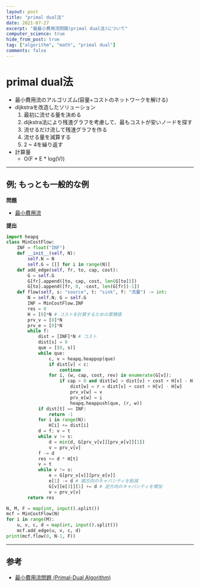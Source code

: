 ```yaml
---
layout: post
title: "primal dual法"
date: 2021-07-27
excerpt: "最最小費用流問題(primal dual法)について"
computer_science: true
hide_from_post: true
tag: ["algorithm", "math", "primal dual"]
comments: false
---
```



# primal dual法
 - 最小費用流のアルゴリズム(容量+コストのネットワークを解ける)
 - dijkstraを改造したソリューション
	1. 最初に流せる量を決める
	2. dijkstra法により残渣グラフを考慮して、最もコストが安いノードを探す
	3. 流せるだけ流して残渣グラフを作る
	4. 流せる量を減算する
	5. 2 ~ 4を繰り返す
 - 計算量
   - O(F * E * log(V)) 

---

## 例; もっとも一般的な例　

**問題**  
 - [最小費用流](https://judge.u-aizu.ac.jp/onlinejudge/description.jsp?id=GRL_6_B&lang=ja)

**提出**  

```python
import heapq
class MinCostFlow:
    INF = float("INF")
    def __init__(self, N):
        self.N = N
        self.G = [[] for i in range(N)]
    def add_edge(self, fr, to, cap, cost):
        G = self.G
        G[fr].append([to, cap, cost, len(G[to])])
        G[to].append([fr, 0, -cost, len(G[fr])-1])
    def flow(self, s: "source", t: "sink", f: "流量") -> int:
        N = self.N; G = self.G
        INF = MinCostFlow.INF
        res = 0
        H = [0]*N # コストを計算するための累積値
        prv_v = [0]*N
        prv_e = [0]*N
        while f:
            dist = [INF]*N # コスト
            dist[s] = 0
            que = [(0, s)]
            while que:
                c, v = heapq.heappop(que)
                if dist[v] < c:
                    continue
                for i, (w, cap, cost, rev) in enumerate(G[v]):
                    if cap > 0 and dist[w] > dist[v] + cost + H[v] - H[w]:
                        dist[w] = r = dist[v] + cost + H[v] - H[w]
                        prv_v[w] = v
                        prv_e[w] = i
                        heapq.heappush(que, (r, w))
            if dist[t] == INF:
                return -1
            for i in range(N):
                H[i] += dist[i]
            d = f; v = t
            while v != s:
                d = min(d, G[prv_v[v]][prv_e[v]][1])
                v = prv_v[v]
            f -= d
            res += d * H[t]
            v = t
            while v != s:
                e = G[prv_v[v]][prv_e[v]]
                e[1] -= d # 順方向のキャパシティを削減
                G[v][e[3]][1] += d # 逆方向のキャパシティを増加
                v = prv_v[v]
        return res

N, M, F = map(int, input().split())
mcf = MinCostFlow(N)
for i in range(M):
    u, v, c, d = map(int, input().split())
    mcf.add_edge(u, v, c, d)
print(mcf.flow(0, N-1, F))
```

---

## 参考
 - [最小費用流問題 (Primal-Dual Algorithm)](https://tjkendev.github.io/procon-library/python/min_cost_flow/primal-dual.html)
